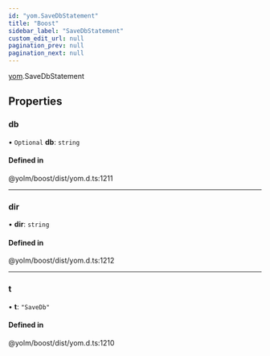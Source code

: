 ```yaml
---
id: "yom.SaveDbStatement"
title: "Boost"
sidebar_label: "SaveDbStatement"
custom_edit_url: null
pagination_prev: null
pagination_next: null
---
```


[yom](../namespaces/yom.md).SaveDbStatement

## Properties

### db

• `Optional` **db**: `string`

#### Defined in

@yolm/boost/dist/yom.d.ts:1211

___

### dir

• **dir**: `string`

#### Defined in

@yolm/boost/dist/yom.d.ts:1212

___

### t

• **t**: ``"SaveDb"``

#### Defined in

@yolm/boost/dist/yom.d.ts:1210

